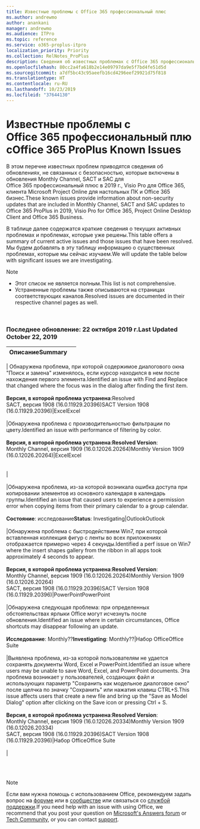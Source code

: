 ```yaml
---
title: Известные проблемы с Office 365 профессиональный плюс
ms.author: andrewmo
author: anankani
manager: andrewmo
ms.audience: ITPro
ms.topic: reference
ms.service: o365-proplus-itpro
localization_priority: Priority
ms.collection: RelNotes_ProPlus
description: Сведения об известных проблемах с Office 365 профессиональный плюс
ms.openlocfilehash: 80cc2a4fa618b2e14e09797da9e5f7bd4fe51d5d
ms.sourcegitcommit: a7df5bc43c95aeefb16cd4296eef29921d75f818
ms.translationtype: HT
ms.contentlocale: ru-RU
ms.lasthandoff: 10/23/2019
ms.locfileid: "37644130"
---
```

# <a name="office-365-proplus-known-issues"></a><span data-ttu-id="78aca-103">Известные проблемы с Office 365 профессиональный плюс</span><span class="sxs-lookup"><span data-stu-id="78aca-103">Office 365 ProPlus Known Issues</span></span>

<span data-ttu-id="78aca-104">В этом перечне известных проблем приводятся сведения об обновлениях, не связанных с безопасностью, которые включены в обновления Monthly Channel, SACT и SAC для Office 365 профессиональный плюс в 2019 г., Visio Pro для Office 365, клиента Microsoft Project Online для настольных ПК и Office 365 бизнес.</span><span class="sxs-lookup"><span data-stu-id="78aca-104">These known issues provide information about non-security updates that are included in Monthly Channel, SACT and SAC updates to Office 365 ProPlus in 2019, Visio Pro for Office 365, Project Online Desktop Client and Office 365 Business.</span></span>

<span data-ttu-id="78aca-105">В таблице далее содержатся краткие сведения о текущих активных проблемах и проблемах, которые уже решены.</span><span class="sxs-lookup"><span data-stu-id="78aca-105">This table offers a summary of current active issues and those issues that have been resolved.</span></span>  <span data-ttu-id="78aca-106">Мы будем добавлять в эту таблицу информацию о существенных проблемах, которые мы сейчас изучаем.</span><span class="sxs-lookup"><span data-stu-id="78aca-106">We will update the table below with significant issues we are investigating.</span></span>

> [!NOTE]
>- <span data-ttu-id="78aca-107">Этот список не является полным.</span><span class="sxs-lookup"><span data-stu-id="78aca-107">This list is not comprehensive.</span></span>
>- <span data-ttu-id="78aca-108">Устраненные проблемы также описываются на страницах соответствующих каналов.</span><span class="sxs-lookup"><span data-stu-id="78aca-108">Resolved issues are documented in their respective channel pages as well.</span></span>

<br>

### <a name="last-updated-october-22-2019"></a><span data-ttu-id="78aca-109">Последнее обновление: 22 октября 2019 г.</span><span class="sxs-lookup"><span data-stu-id="78aca-109">Last Updated October 22, 2019</span></span>

|<span data-ttu-id="78aca-110">Описание</span><span class="sxs-lookup"><span data-stu-id="78aca-110">Summary</span></span>||
:-------------------------------------------------------------------------------------|:---------------------|
|
<span data-ttu-id="78aca-111">Обнаружена проблема, при которой содержимое диалогового окна "Поиск и замена" изменялось, если курсор находился в нем после нахождения первого элемента.</span><span class="sxs-lookup"><span data-stu-id="78aca-111">Identified an issue with Find and Replace that changed where the focus was in the dialog after finding the first item.</span></span> <br><br> <span data-ttu-id="78aca-112">**Версия, в которой проблема устранена**:</span><span class="sxs-lookup"><span data-stu-id="78aca-112">Resolved</span></span> <br> <span data-ttu-id="78aca-113">SACT, версия 1908 (16.0.11929.20396)</span><span class="sxs-lookup"><span data-stu-id="78aca-113">SACT Version 1908  (16.0.11929.20396)</span></span>|<span data-ttu-id="78aca-114">Excel</span><span class="sxs-lookup"><span data-stu-id="78aca-114">Excel</span></span><br><br>
|<span data-ttu-id="78aca-115">Обнаружена проблема с производительностью фильтрации по цвету.</span><span class="sxs-lookup"><span data-stu-id="78aca-115">Identified an issue with performance of filtering by color.</span></span> <br><br> <span data-ttu-id="78aca-116">**Версия, в которой проблема устранена**:</span><span class="sxs-lookup"><span data-stu-id="78aca-116">**Resolved Version**:</span></span> <br><span data-ttu-id="78aca-117">Monthly Channel, версия 1909 (16.0.12026.20264)</span><span class="sxs-lookup"><span data-stu-id="78aca-117">Monthly Version 1909 (16.0.12026.20264)</span></span>|<span data-ttu-id="78aca-118">Excel</span><span class="sxs-lookup"><span data-stu-id="78aca-118">Excel</span></span><br><br> <br>|<br><br>
|<span data-ttu-id="78aca-119">Обнаружена проблема, из-за которой возникала ошибка доступа при копировании элементов из основного календаря в календарь группы.</span><span class="sxs-lookup"><span data-stu-id="78aca-119">Identified an issue that caused users to experience a permission error when copying items from their primary calendar to a group calendar.</span></span><br><br> <span data-ttu-id="78aca-120">**Состояние**: исследование</span><span class="sxs-lookup"><span data-stu-id="78aca-120">**Status**: Investigating</span></span>|<span data-ttu-id="78aca-121">Outlook</span><span class="sxs-lookup"><span data-stu-id="78aca-121">Outlook</span></span><br><br>
|<span data-ttu-id="78aca-122">Обнаружена проблема с быстродействием Win7, при которой вставленная коллекция фигур с ленты во всех приложениях отображается примерно через 4 секунды.</span><span class="sxs-lookup"><span data-stu-id="78aca-122">Identified a perf issue on Win7 where the insert shapes gallery from the ribbon in all apps took approximately 4 seconds to appear.</span></span><br><br> <span data-ttu-id="78aca-123">**Версия, в которой проблема устранена**:</span><span class="sxs-lookup"><span data-stu-id="78aca-123">**Resolved Version**:</span></span> <br><span data-ttu-id="78aca-124">Monthly Channel, версия 1909 (16.0.12026.20264)</span><span class="sxs-lookup"><span data-stu-id="78aca-124">Monthly Version 1909 (16.0.12026.20264)</span></span> <br> <span data-ttu-id="78aca-125">SACT, версия 1908 (16.0.11929.20396)</span><span class="sxs-lookup"><span data-stu-id="78aca-125">SACT Version 1908 (16.0.11929.20396)</span></span>|<span data-ttu-id="78aca-126">PowerPoint</span><span class="sxs-lookup"><span data-stu-id="78aca-126">PowerPoint</span></span><br><br>
|<span data-ttu-id="78aca-127">Обнаружена следующая проблема: при определенных обстоятельствах ярлыки Office могут исчезнуть после обновления.</span><span class="sxs-lookup"><span data-stu-id="78aca-127">Identified an issue where in certain circumstances, Office shortcuts may disappear following an update.</span></span>  <br><br> <span data-ttu-id="78aca-128">**Исследование**: Monthly??</span><span class="sxs-lookup"><span data-stu-id="78aca-128">**Investigating**: Monthly??</span></span>|<span data-ttu-id="78aca-129">Набор Office</span><span class="sxs-lookup"><span data-stu-id="78aca-129">Office Suite</span></span><br><br>
|<span data-ttu-id="78aca-130">Выявлена проблема, из-за которой пользователям не удается сохранять документы Word, Excel и PowerPoint.</span><span class="sxs-lookup"><span data-stu-id="78aca-130">Identified an issue where users may be unable to save Word, Excel, and PowerPoint documents.</span></span>  <span data-ttu-id="78aca-131">Эта проблема возникает у пользователей, создающих файл и использующих параметр "Сохранить как модельное диалоговое окно" после щелчка по значку "Сохранить" или нажатия клавиш CTRL+S.</span><span class="sxs-lookup"><span data-stu-id="78aca-131">This issue affects users that create a new file and bring up the "Save as Model Dialog" option after clicking on the Save icon or pressing Ctrl + S.</span></span><br><br> <span data-ttu-id="78aca-132">**Версия, в которой проблема устранена**:</span><span class="sxs-lookup"><span data-stu-id="78aca-132">**Resolved Version**:</span></span> <br><span data-ttu-id="78aca-133">Monthly Channel, версия 1909 (16.0.12026.20334)</span><span class="sxs-lookup"><span data-stu-id="78aca-133">Monthly Version 1909 (16.0.12026.20334)</span></span> <br> <span data-ttu-id="78aca-134">SACT, версия 1908 (16.0.11929.20396)</span><span class="sxs-lookup"><span data-stu-id="78aca-134">SACT Version 1908 (16.0.11929.20396)</span></span>|<span data-ttu-id="78aca-135">Набор Office</span><span class="sxs-lookup"><span data-stu-id="78aca-135">Office Suite</span></span><br><br>
|



<br>
<br>

> [!NOTE]
> <span data-ttu-id="78aca-136">Если вам нужна помощь с использованием Office, рекомендуем задать вопрос на [форуме](https://answers.microsoft.com/) или в [сообществе](https://techcommunity.microsoft.com/) или связаться со [службой поддержки](https://support.microsoft.com/contactus).</span><span class="sxs-lookup"><span data-stu-id="78aca-136">If you need help with an issue with using Office, we recommend that you post your question on [Microsoft's Answers forum](https://answers.microsoft.com/) or [Tech Community](https://techcommunity.microsoft.com/), or you can contact [support](https://support.microsoft.com/contactus).</span></span>
